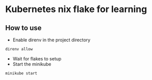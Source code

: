 # Kubernetes nix flake for learning

## How to use

- Enable direnv in the project directory

```bash
direnv allow
```

- Wait for flakes to setup
- Start the minikube

```bash
minikube start
```
